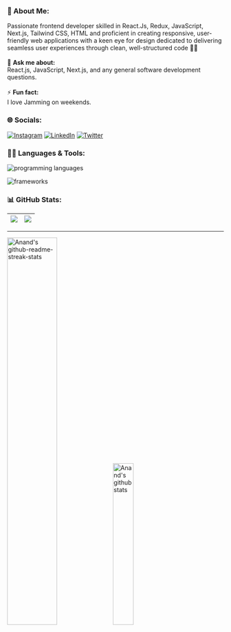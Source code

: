 ### 💫 About Me:
Passionate frontend developer skilled in React.Js, Redux, JavaScript, Next.js, Tailwind CSS, HTML and proficient in creating responsive, user-friendly web applications with a keen eye for design dedicated to delivering seamless user experiences through clean, well-structured code 🧑‍💻 <br><br>💬 **Ask me about:**  <br>React.js, JavaScript, Next.js, and any general software development questions.<br><br>⚡ **Fun fact:**  <br>I love Jamming on weekends.

### 🌐 Socials:
[![Instagram](https://img.shields.io/badge/Instagram-%23E4405F.svg?logo=Instagram&logoColor=white)](https://instagram.com/anand_gadagin_) [![LinkedIn](https://img.shields.io/badge/LinkedIn-%230077B5.svg?logo=linkedin&logoColor=white)](https://linkedin.com/in/https://www.linkedin.com/in/anand-gadagin-6a8a96184/) [![Twitter](https://img.shields.io/badge/Twitter-%231DA1F2.svg?logo=Twitter&logoColor=white)](https://twitter.com/Anandsg_) 

### 🧑‍💻 Languages & Tools:
<p align="cente">
  <img src="https://skillicons.dev/icons?i=react,nextjs,js,ts,redux,tailwind,jest,sass,bootstrap,materialui" alt="programming languages" />
</p>
<p align="cente">
  <img src="https://skillicons.dev/icons?i=netlify,webpack,babel,github,firebase,vscode,flutter,jenkins,ai,ps" alt="frameworks" />
</p>

### 📊 GitHub Stats:
| <a href="https://github.com/Anandsg/github-readme-stats"><img align="center" src="https://github-readme-stats-sigma-five.vercel.app/api?username=Anandsg&show_icons=true&theme=tokyonight&hide_border=true" /></a> | <a href="https://github.com/Anandsg/github-readme-stats"><img align="center" src="https://github-readme-stats-git-masterrstaa-rickstaa.vercel.app/api/top-langs?username=Anandsg&langs_count=8&show_icons=true&locale=en&layout=compact&theme=prussian&hide_border=true"/></a> |
| ------------- | ------------- |

-------

<p>
  <img src="https://github-readme-streak-stats-kv.vercel.app?user=Anandsg&theme=tokyonight_duo&hide_border=true" width="48%" alt="Anand's github-readme-streak-stats"/>
      <img src="http://github-profile-summary-cards.vercel.app/api/cards/stats?username=Anandsg&theme=tokyonight"  width="31%" alt="Anand's github stats"/>
</p>
